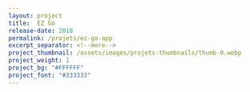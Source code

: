 ```yaml
---
layout: project
title:  EZ Go
release-date: 2018
permalink: /projets/ez-go-app
excerpt_separator: <!--more-->
project_thumbnail: /assets/images/projets-thumbnails/thumb-0.webp
project_weight: 1
project_bg: "#FFFFFF"
project_font: "#333333"
---
```

